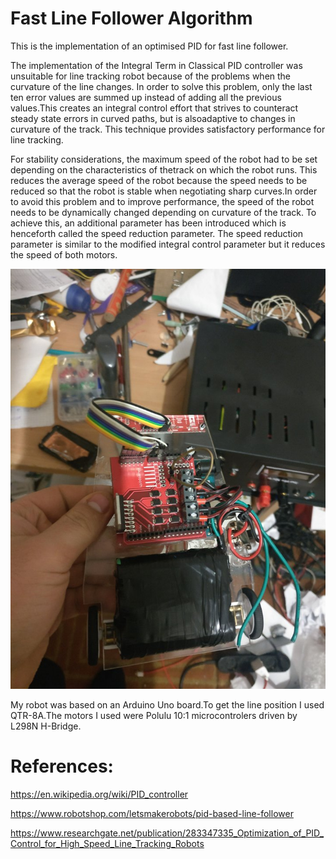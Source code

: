 # Fast Line Follower Algorithm

 This is the implementation of an optimised PID for fast line follower.

 The implementation of the Integral Term in Classical PID controller was unsuitable for line tracking robot because of the problems when the curvature of the line changes. In order to solve this problem, only the last ten error values are summed up instead of adding all the previous values.This creates an integral control effort that strives to counteract steady state errors in curved paths, but is alsoadaptive to changes in curvature of the track. This technique provides satisfactory performance for line tracking. 
 
 For stability considerations, the maximum speed of the robot had to be set depending on the characteristics of thetrack on which the robot runs. This reduces the average speed of the robot because the speed needs to be reduced so that the robot is stable when negotiating sharp curves.In order to avoid this problem and to improve performance, the speed of the robot needs to be dynamically changed depending on curvature of the track. To achieve this, an additional parameter has been introduced which is henceforth called the speed reduction parameter. The speed reduction parameter is similar to the modified integral control parameter but it reduces the speed of both motors.
 
 ![Screenshot](lfr.jpg)
 
 My robot was based on an Arduino Uno board.To get the line position I used QTR-8A.The motors I used were Polulu 10:1 microcontrolers driven by L298N H-Bridge.
  
# References:

https://en.wikipedia.org/wiki/PID_controller

https://www.robotshop.com/letsmakerobots/pid-based-line-follower

https://www.researchgate.net/publication/283347335_Optimization_of_PID_Control_for_High_Speed_Line_Tracking_Robots
